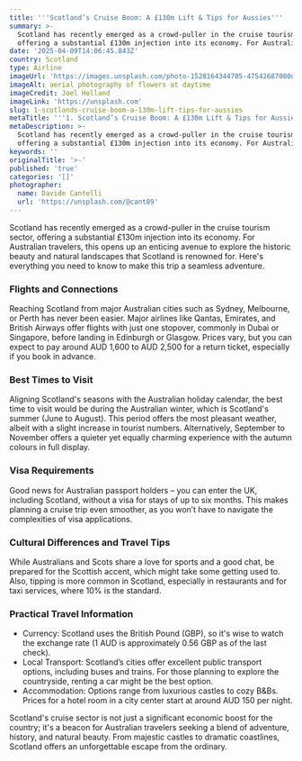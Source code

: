 ```yaml
---
title: '''Scotland’s Cruise Boom: A £130m Lift & Tips for Aussies'''
summary: >-
  Scotland has recently emerged as a crowd-puller in the cruise tourism sector,
  offering a substantial £130m injection into its economy. For Australian ...
date: '2025-04-09T14:06:45.843Z'
country: Scotland
type: Airline
imageUrl: 'https://images.unsplash.com/photo-1528164344705-47542687000d'
imageAlt: aerial photography of flowers at daytime
imageCredit: Joel Holland
imageLink: 'https://unsplash.com'
slug: 1-scotlands-cruise-boom-a-130m-lift-tips-for-aussies
metaTitle: '''1. Scotland’s Cruise Boom: A £130m Lift & Tips for Aussies'''
metaDescription: >-
  Scotland has recently emerged as a crowd-puller in the cruise tourism sector,
  offering a substantial £130m injection into its economy. For Australian ...
keywords: ''
originalTitle: '>-'
published: 'true'
categories: '[]'
photographer:
  name: Davide Cantelli
  url: 'https://unsplash.com/@cant89'
---
```







Scotland has recently emerged as a crowd-puller in the cruise tourism sector, offering a substantial £130m injection into its economy. For Australian travelers, this opens up an enticing avenue to explore the historic beauty and natural landscapes that Scotland is renowned for. Here's everything you need to know to make this trip a seamless adventure.

### Flights and Connections
Reaching Scotland from major Australian cities such as Sydney, Melbourne, or Perth has never been easier. Major airlines like Qantas, Emirates, and British Airways offer flights with just one stopover, commonly in Dubai or Singapore, before landing in Edinburgh or Glasgow. Prices vary, but you can expect to pay around AUD 1,600 to AUD 2,500 for a return ticket, especially if you book in advance.

### Best Times to Visit
Aligning Scotland's seasons with the Australian holiday calendar, the best time to visit would be during the Australian winter, which is Scotland's summer (June to August). This period offers the most pleasant weather, albeit with a slight increase in tourist numbers. Alternatively, September to November offers a quieter yet equally charming experience with the autumn colours in full display.

### Visa Requirements
Good news for Australian passport holders – you can enter the UK, including Scotland, without a visa for stays of up to six months. This makes planning a cruise trip even smoother, as you won’t have to navigate the complexities of visa applications.

### Cultural Differences and Travel Tips
While Australians and Scots share a love for sports and a good chat, be prepared for the Scottish accent, which might take some getting used to. Also, tipping is more common in Scotland, especially in restaurants and for taxi services, where 10% is the standard.

### Practical Travel Information
- Currency: Scotland uses the British Pound (GBP), so it's wise to watch the exchange rate (1 AUD is approximately 0.56 GBP as of the last check).
- Local Transport: Scotland’s cities offer excellent public transport options, including buses and trains. For those planning to explore the countryside, renting a car might be the best option.
- Accommodation: Options range from luxurious castles to cozy B&Bs. Prices for a hotel room in a city center start at around AUD 150 per night.

Scotland's cruise sector is not just a significant economic boost for the country; it's a beacon for Australian travelers seeking a blend of adventure, history, and natural beauty. From majestic castles to dramatic coastlines, Scotland offers an unforgettable escape from the ordinary.
